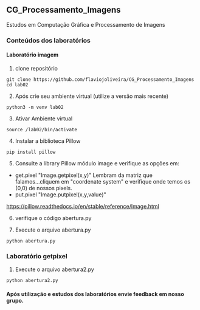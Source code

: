 ## CG_Processamento_Imagens

 Estudos em Computação Gráfica e Processamento de Imagens

### Conteúdos dos laboratórios

#### Laboratório imagem

1. clone repositório
```
git clone https://github.com/flaviojoliveira/CG_Processamento_Imagens
cd lab02

```
2. Após crie seu ambiente virtual (utilize a versão mais recente)
```
python3 -m venv lab02
```
3. Ativar Ambiente virtual

```
source /lab02/bin/activate
```
4. Instalar a biblioteca Pillow
```
pip install pillow
```
5. Consulte a library Pillow módulo image e verifique as opções em:
- get.pixel "Image.getpixel(x,y)"
Lembram da matriz que falamos...cliquem em "coordenate system" e verifique onde temos os (0,0) de nossos pixels.
- put.pixel "Image.putpixel(x,y,value)"

https://pillow.readthedocs.io/en/stable/reference/Image.html

6. verifique o código abertura.py

7. Execute o arquivo abertura.py
```
python abertura.py
```

### Laboratório getpixel

1. Execute o arquivo abertura2.py
```
python abertura2.py
```

#### Após utilização e estudos dos laboratórios envie feedback em nosso grupo.